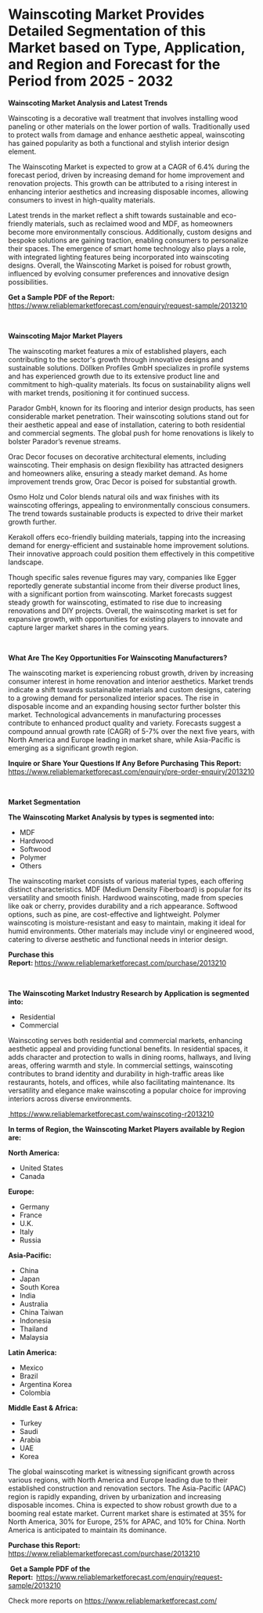 <p><h1>Wainscoting Market Provides Detailed Segmentation of this Market based on Type, Application, and Region and Forecast for the Period from 2025 - 2032</h1></p><p><strong>Wainscoting Market Analysis and Latest Trends</strong></p>
<p><p>Wainscoting is a decorative wall treatment that involves installing wood paneling or other materials on the lower portion of walls. Traditionally used to protect walls from damage and enhance aesthetic appeal, wainscoting has gained popularity as both a functional and stylish interior design element. </p><p>The Wainscoting Market is expected to grow at a CAGR of 6.4% during the forecast period, driven by increasing demand for home improvement and renovation projects. This growth can be attributed to a rising interest in enhancing interior aesthetics and increasing disposable incomes, allowing consumers to invest in high-quality materials. </p><p>Latest trends in the market reflect a shift towards sustainable and eco-friendly materials, such as reclaimed wood and MDF, as homeowners become more environmentally conscious. Additionally, custom designs and bespoke solutions are gaining traction, enabling consumers to personalize their spaces. The emergence of smart home technology also plays a role, with integrated lighting features being incorporated into wainscoting designs. Overall, the Wainscoting Market is poised for robust growth, influenced by evolving consumer preferences and innovative design possibilities.</p></p>
<p><strong>Get a Sample PDF of the Report:&nbsp;</strong> <a href="https://www.reliablemarketforecast.com/enquiry/request-sample/2013210?utm_campaign=2736&utm_medium=2&utm_source=Github&utm_content=ia&utm_term=01042025&utm_id=wainscoting">https://www.reliablemarketforecast.com/enquiry/request-sample/2013210</a></p>
<p>&nbsp;</p>
<p><strong>Wainscoting Major Market Players</strong></p>
<p><p>The wainscoting market features a mix of established players, each contributing to the sector's growth through innovative designs and sustainable solutions. Döllken Profiles GmbH specializes in profile systems and has experienced growth due to its extensive product line and commitment to high-quality materials. Its focus on sustainability aligns well with market trends, positioning it for continued success.</p><p>Parador GmbH, known for its flooring and interior design products, has seen considerable market penetration. Their wainscoting solutions stand out for their aesthetic appeal and ease of installation, catering to both residential and commercial segments. The global push for home renovations is likely to bolster Parador’s revenue streams.</p><p>Orac Decor focuses on decorative architectural elements, including wainscoting. Their emphasis on design flexibility has attracted designers and homeowners alike, ensuring a steady market demand. As home improvement trends grow, Orac Decor is poised for substantial growth.</p><p>Osmo Holz und Color blends natural oils and wax finishes with its wainscoting offerings, appealing to environmentally conscious consumers. The trend towards sustainable products is expected to drive their market growth further.</p><p>Kerakoll offers eco-friendly building materials, tapping into the increasing demand for energy-efficient and sustainable home improvement solutions. Their innovative approach could position them effectively in this competitive landscape.</p><p>Though specific sales revenue figures may vary, companies like Egger reportedly generate substantial income from their diverse product lines, with a significant portion from wainscoting. Market forecasts suggest steady growth for wainscoting, estimated to rise due to increasing renovations and DIY projects. Overall, the wainscoting market is set for expansive growth, with opportunities for existing players to innovate and capture larger market shares in the coming years.</p></p>
<p>&nbsp;</p>
<p><strong>What Are The Key Opportunities For Wainscoting Manufacturers?</strong></p>
<p><p>The wainscoting market is experiencing robust growth, driven by increasing consumer interest in home renovation and interior aesthetics. Market trends indicate a shift towards sustainable materials and custom designs, catering to a growing demand for personalized interior spaces. The rise in disposable income and an expanding housing sector further bolster this market. Technological advancements in manufacturing processes contribute to enhanced product quality and variety. Forecasts suggest a compound annual growth rate (CAGR) of 5-7% over the next five years, with North America and Europe leading in market share, while Asia-Pacific is emerging as a significant growth region.</p></p>
<p><strong>Inquire or Share Your Questions If Any Before Purchasing This Report:</strong> <a href="https://www.reliablemarketforecast.com/enquiry/pre-order-enquiry/2013210?utm_campaign=2736&utm_medium=2&utm_source=Github&utm_content=ia&utm_term=01042025&utm_id=wainscoting">https://www.reliablemarketforecast.com/enquiry/pre-order-enquiry/2013210</a></p>
<p>&nbsp;</p>
<p><strong>Market Segmentation</strong></p>
<p><strong>The Wainscoting Market Analysis by types is segmented into:</strong></p>
<p><ul><li>MDF</li><li>Hardwood</li><li>Softwood</li><li>Polymer</li><li>Others</li></ul></p>
<p><p>The wainscoting market consists of various material types, each offering distinct characteristics. MDF (Medium Density Fiberboard) is popular for its versatility and smooth finish. Hardwood wainscoting, made from species like oak or cherry, provides durability and a rich appearance. Softwood options, such as pine, are cost-effective and lightweight. Polymer wainscoting is moisture-resistant and easy to maintain, making it ideal for humid environments. Other materials may include vinyl or engineered wood, catering to diverse aesthetic and functional needs in interior design.</p></p>
<p><strong>Purchase this Report:&nbsp;</strong><a href="https://www.reliablemarketforecast.com/purchase/2013210?utm_campaign=2736&utm_medium=2&utm_source=Github&utm_content=ia&utm_term=01042025&utm_id=wainscoting">https://www.reliablemarketforecast.com/purchase/2013210</a></p>
<p>&nbsp;</p>
<p><strong>The Wainscoting Market Industry Research by Application is segmented into:</strong></p>
<p><ul><li>Residential</li><li>Commercial</li></ul></p>
<p><p>Wainscoting serves both residential and commercial markets, enhancing aesthetic appeal and providing functional benefits. In residential spaces, it adds character and protection to walls in dining rooms, hallways, and living areas, offering warmth and style. In commercial settings, wainscoting contributes to brand identity and durability in high-traffic areas like restaurants, hotels, and offices, while also facilitating maintenance. Its versatility and elegance make wainscoting a popular choice for improving interiors across diverse environments.</p></p>
<p><a href="https://www.reliablemarketforecast.com/wainscoting-r2013210?utm_campaign=2736&utm_medium=2&utm_source=Github&utm_content=ia&utm_term=01042025&utm_id=wainscoting">&nbsp;https://www.reliablemarketforecast.com/wainscoting-r2013210</a></p>
<p><strong>In terms of Region, the Wainscoting Market Players available by Region are:</strong></p>
<p>
    <p> <strong> North America: </strong>
        <ul>
            <li>United States</li>
            <li>Canada</li>
        </ul>
        </p> 
    <p> <strong> Europe: </strong>
        <ul>
            <li>Germany</li>
            <li>France</li>
            <li>U.K.</li>
            <li>Italy</li>
            <li>Russia</li>
        </ul>
        </p> 
    <p> <strong> Asia-Pacific: </strong>
        <ul>
            <li>China</li>
            <li>Japan</li>
            <li>South Korea</li>
            <li>India</li>
            <li>Australia</li>
            <li>China Taiwan</li>
            <li>Indonesia</li>
            <li>Thailand</li>
            <li>Malaysia</li>
        </ul>
        </p> 
    <p> <strong> Latin America: </strong>
        <ul>
            <li>Mexico</li>
            <li>Brazil</li>
            <li>Argentina Korea</li>
            <li>Colombia</li>
        </ul>
        </p> 
    <p> <strong> Middle East & Africa: </strong>
        <ul>
            <li>Turkey</li>
            <li>Saudi</li>
            <li>Arabia</li>
            <li>UAE</li>
            <li>Korea</li>
        </ul>
    </p>
    </p>
<p><p>The global wainscoting market is witnessing significant growth across various regions, with North America and Europe leading due to their established construction and renovation sectors. The Asia-Pacific (APAC) region is rapidly expanding, driven by urbanization and increasing disposable incomes. China is expected to show robust growth due to a booming real estate market. Current market share is estimated at 35% for North America, 30% for Europe, 25% for APAC, and 10% for China. North America is anticipated to maintain its dominance.</p></p>
<p><strong>Purchase this Report: </strong><a href="https://www.reliablemarketforecast.com/purchase/2013210?utm_campaign=2736&utm_medium=2&utm_source=Github&utm_content=ia&utm_term=01042025&utm_id=wainscoting">https://www.reliablemarketforecast.com/purchase/2013210</a></p>
<p>&nbsp;<strong>Get a Sample PDF of the Report:&nbsp;&nbsp;</strong><a href="https://www.reliablemarketforecast.com/enquiry/request-sample/2013210?utm_campaign=2736&utm_medium=2&utm_source=Github&utm_content=ia&utm_term=01042025&utm_id=wainscoting">https://www.reliablemarketforecast.com/enquiry/request-sample/2013210</a></p>
<p><strong></strong></p>
<p>Check more reports on <a href="https://www.reliablemarketforecast.com/?utm_campaign=2736&utm_medium=2&utm_source=Github&utm_content=ia&utm_term=01042025&utm_id=wainscoting">https://www.reliablemarketforecast.com/</a></p>